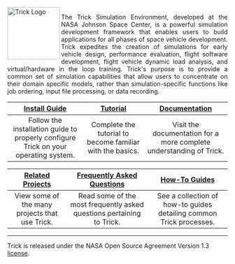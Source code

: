 <img src="https://raw.github.com/nasa/Trick/master/trick-0.png" alt="Trick Logo" align="left" height=120px>

<p align=justify>
The Trick Simulation Environment, developed at the NASA Johnson Space Center, is a powerful simulation development framework that enables users to build applications for all phases of space vehicle development. Trick expedites the creation of simulations for early vehicle design, performance evaluation, flight software development, flight vehicle dynamic load analysis, and virtual/hardware in the loop training. Trick's purpose is to provide a common set of simulation capabilities that allow users to concentrate on their domain specific models, rather than simulation-specific functions like job ordering, input file processing, or data recording.
</p>

| [Install Guide](https://github.com/nasa/trick/wiki/Install-Guide) | [Tutorial](https://github.com/nasa/trick/wiki/Tutorial) | [Documentation](https://github.com/nasa/trick/wiki/Documentation-Home) |
|:-:|:-:|:-:|
| Follow the installation guide to properly configure Trick on your operating system. | Complete the tutorial to become familiar with the basics. | Visit the documentation for a more complete understanding of Trick. |

| [Related Projects](https://github.com/nasa/trick/wiki/Related-Projects) | [Frequently Asked Questions](https://github.com/nasa/trick/wiki/FAQ) | [How-To Guides](https://github.com/nasa/trick/wiki/How-To-Home) |
|:-:|:-:|:-:|
| View some of the many projects that use Trick. | Read some of the most frequently asked questions pertaining to Trick. | See a collection of how-to guides detailing common Trick processes. |

---
Trick is released under the NASA Open Source Agreement Version 1.3 [license](LICENSE).
